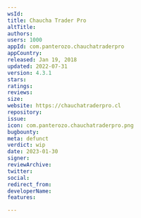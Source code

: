 ```yaml
---
wsId: 
title: Chaucha Trader Pro
altTitle: 
authors: 
users: 1000
appId: com.panterozo.chauchatraderpro
appCountry: 
released: Jan 19, 2018
updated: 2022-07-31
version: 4.3.1
stars: 
ratings: 
reviews: 
size: 
website: https://chauchatraderpro.cl
repository: 
issue: 
icon: com.panterozo.chauchatraderpro.png
bugbounty: 
meta: defunct
verdict: wip
date: 2023-01-30
signer: 
reviewArchive: 
twitter: 
social: 
redirect_from: 
developerName: 
features: 

---
```


